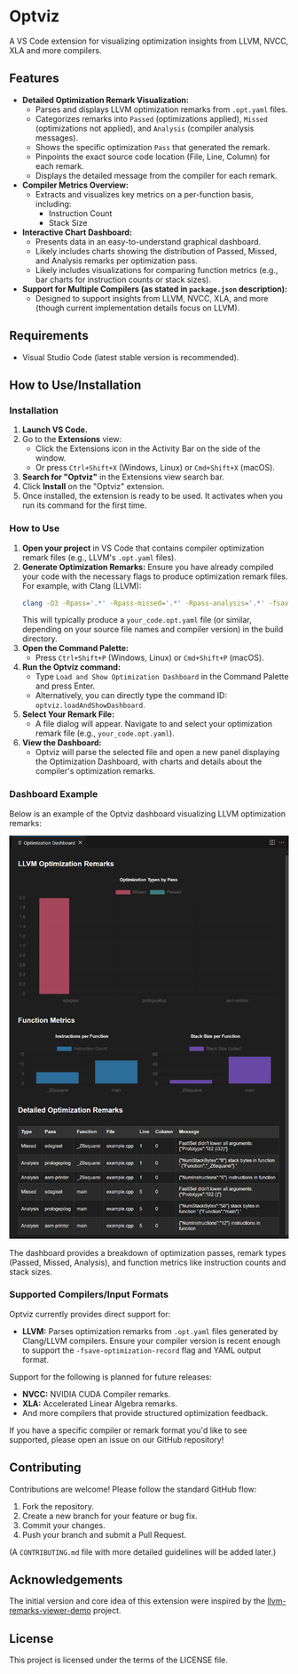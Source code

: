 # Optviz

A VS Code extension for visualizing optimization insights from LLVM, NVCC, XLA and more compilers.

## Features

*   **Detailed Optimization Remark Visualization:**
    *   Parses and displays LLVM optimization remarks from `.opt.yaml` files.
    *   Categorizes remarks into `Passed` (optimizations applied), `Missed` (optimizations not applied), and `Analysis` (compiler analysis messages).
    *   Shows the specific optimization `Pass` that generated the remark.
    *   Pinpoints the exact source code location (File, Line, Column) for each remark.
    *   Displays the detailed message from the compiler for each remark.
*   **Compiler Metrics Overview:**
    *   Extracts and visualizes key metrics on a per-function basis, including:
        *   Instruction Count
        *   Stack Size
*   **Interactive Chart Dashboard:**
    *   Presents data in an easy-to-understand graphical dashboard.
    *   Likely includes charts showing the distribution of Passed, Missed, and Analysis remarks per optimization pass.
    *   Likely includes visualizations for comparing function metrics (e.g., bar charts for instruction counts or stack sizes).
*   **Support for Multiple Compilers (as stated in `package.json` description):**
    *   Designed to support insights from LLVM, NVCC, XLA, and more (though current implementation details focus on LLVM).

## Requirements

*   Visual Studio Code (latest stable version is recommended).

## How to Use/Installation

### Installation

1.  **Launch VS Code.**
2.  Go to the **Extensions** view:
    *   Click the Extensions icon in the Activity Bar on the side of the window.
    *   Or press `Ctrl+Shift+X` (Windows, Linux) or `Cmd+Shift+X` (macOS).
3.  **Search for "Optviz"** in the Extensions view search bar.
4.  Click **Install** on the "Optviz" extension.
5.  Once installed, the extension is ready to be used. It activates when you run its command for the first time.

### How to Use

1.  **Open your project** in VS Code that contains compiler optimization remark files (e.g., LLVM's `.opt.yaml` files).
2.  **Generate Optimization Remarks:** Ensure you have already compiled your code with the necessary flags to produce optimization remark files. For example, with Clang (LLVM):
    ```bash
    clang -O3 -Rpass='.*' -Rpass-missed='.*' -Rpass-analysis='.*' -fsave-optimization-record yourcode.cpp -o yourcode.exe
    ```
    This will typically produce a `your_code.opt.yaml` file (or similar, depending on your source file names and compiler version) in the build directory.
3.  **Open the Command Palette:**
    *   Press `Ctrl+Shift+P` (Windows, Linux) or `Cmd+Shift+P` (macOS).
4.  **Run the Optviz command:**
    *   Type `Load and Show Optimization Dashboard` in the Command Palette and press Enter.
    *   Alternatively, you can directly type the command ID: `optviz.loadAndShowDashboard`.
5.  **Select Your Remark File:**
    *   A file dialog will appear. Navigate to and select your optimization remark file (e.g., `your_code.opt.yaml`).
6.  **View the Dashboard:**
    *   Optviz will parse the selected file and open a new panel displaying the Optimization Dashboard, with charts and details about the compiler's optimization remarks.

### Dashboard Example

Below is an example of the Optviz dashboard visualizing LLVM optimization remarks:

![Optviz Dashboard Demo](demo/demo.png)

The dashboard provides a breakdown of optimization passes, remark types (Passed, Missed, Analysis), and function metrics like instruction counts and stack sizes.

### Supported Compilers/Input Formats

Optviz currently provides direct support for:

*   **LLVM:** Parses optimization remarks from `.opt.yaml` files generated by Clang/LLVM compilers. Ensure your compiler version is recent enough to support the `-fsave-optimization-record` flag and YAML output format.

Support for the following is planned for future releases:

*   **NVCC:** NVIDIA CUDA Compiler remarks.
*   **XLA:** Accelerated Linear Algebra remarks.
*   And more compilers that provide structured optimization feedback.

If you have a specific compiler or remark format you'd like to see supported, please open an issue on our GitHub repository!

## Contributing

Contributions are welcome! Please follow the standard GitHub flow:
1.  Fork the repository.
2.  Create a new branch for your feature or bug fix.
3.  Commit your changes.
4.  Push your branch and submit a Pull Request.

(A `CONTRIBUTING.md` file with more detailed guidelines will be added later.)

## Acknowledgements

The initial version and core idea of this extension were inspired by the [llvm-remarks-viewer-demo](https://github.com/leyli16/llvm-remarks-viewer-demo) project.

## License

This project is licensed under the terms of the LICENSE file.
